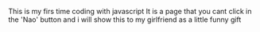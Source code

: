 This is my firs time coding with javascript
It is a page that you cant click in the 'Nao' button and i will show this to my girlfriend as a little funny gift
